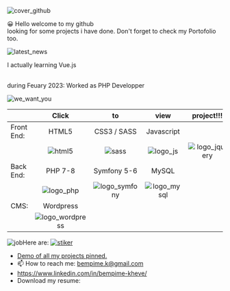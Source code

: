 ![cover_github](https://user-images.githubusercontent.com/59140742/166130080-3cb54051-9fb2-4e46-88c2-a356d6bd67b9.png)




😀 Hello welcome to my github<br>
    looking for some projects i have done. 
   Don't forget to check my Portofolio too.<br>
   
   
   
   ![latest_news](https://user-images.githubusercontent.com/59140742/166129178-b49a6dd0-1793-45b9-a9f0-3900a7469031.png)

   I actually learning Vue.js<br><br>
   
   during Feuary 2023:
    Worked as PHP Developper
   

![we_want_you](https://user-images.githubusercontent.com/59140742/166130122-1e920607-0c16-4116-bec7-9c189b526e09.png)


|               |       Click     |      to       |      view     |    project!!! |               |               |
| :------------ |:---------------:|:-------------:|:-------------:|:-------------:|:-------------:|:-------------:|
| Front End:    | HTML5           | CSS3 / SASS   |Javascript     |   | JQuery        |       |
|               |![html5](https://user-images.githubusercontent.com/59140742/166131403-f10046bc-d10e-4152-a1d9-9aea277d4096.png)|![sass](https://user-images.githubusercontent.com/59140742/166131135-428e398f-952f-47c3-a898-168fe7e0938e.png)|![logo_js](https://user-images.githubusercontent.com/59140742/166131108-ca485fa0-e13c-4624-beaa-b0a89ed975bb.png)|![logo_jquery](https://user-images.githubusercontent.com/59140742/166131309-2d49d5dd-2cd6-4a6a-bb50-df494060d75f.jpg)          
| Back End:     | PHP 7-8         | Symfony 5-6   | MySQL         |     |               |       |
|               |![logo_php](https://user-images.githubusercontent.com/59140742/166131523-3b9bb66c-ae1e-4e23-a437-96cf2139141a.jpg)|![logo_symfony](https://user-images.githubusercontent.com/59140742/166131593-012f2335-0600-4420-9f39-f83f7dafdd6a.jpg)|![logo_mysql](https://user-images.githubusercontent.com/59140742/166131843-05d7c23a-2e20-4681-9c2c-45e700184533.jpg)|               |
| CMS:     | Wordpress     |    |         |     |  | 
|     |![logo_wordpress](https://user-images.githubusercontent.com/59140742/166131751-ff7b1fcb-4932-4cd4-8947-b255bc332818.png)||||



![job](https://user-images.githubusercontent.com/59140742/166129416-00c7ff39-d171-4cd8-a86d-9a69ef3031d2.png)Here are: <a href="https://www.linkedin.com/in/bempime-kheve/" target="_blank">![stiker](https://user-images.githubusercontent.com/59140742/166137941-74b4be93-0275-4721-a395-9e97e8b14fd5.png)</a>



- <a href="https://bempime-kheve.com/">Demo of all my projects pinned.</a><br>
- 📫 How to reach me: <A HREF="mailto:bempime.k@gmail.com">bempime.k@gmail.com</A>
- https://www.linkedin.com/in/bempime-kheve/<br>
- Download my resume:



